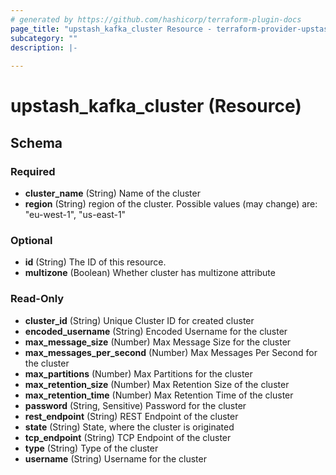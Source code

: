 ```yaml
---
# generated by https://github.com/hashicorp/terraform-plugin-docs
page_title: "upstash_kafka_cluster Resource - terraform-provider-upstash"
subcategory: ""
description: |-
  
---
```


# upstash_kafka_cluster (Resource)





<!-- schema generated by tfplugindocs -->
## Schema

### Required

- **cluster_name** (String) Name of the cluster
- **region** (String) region of the cluster. Possible values (may change) are: "eu-west-1", "us-east-1"

### Optional

- **id** (String) The ID of this resource.
- **multizone** (Boolean) Whether cluster has multizone attribute

### Read-Only

- **cluster_id** (String) Unique Cluster ID for created cluster
- **encoded_username** (String) Encoded Username for the cluster
- **max_message_size** (Number) Max Message Size for the cluster
- **max_messages_per_second** (Number) Max Messages Per Second for the cluster
- **max_partitions** (Number) Max Partitions for the cluster
- **max_retention_size** (Number) Max Retention Size of the cluster
- **max_retention_time** (Number) Max Retention Time of the cluster
- **password** (String, Sensitive) Password for the cluster
- **rest_endpoint** (String) REST Endpoint of the cluster
- **state** (String) State, where the cluster is originated
- **tcp_endpoint** (String) TCP Endpoint of the cluster
- **type** (String) Type of the cluster
- **username** (String) Username for the cluster


